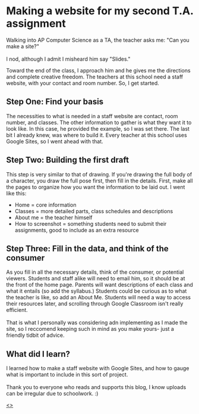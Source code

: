 # Making a website for my second T.A. assignment

Walking into AP Computer Science as a TA, the teacher asks me: "Can you make a site?" <br><br>
I nod, although I admit I misheard him say "Slides."

Toward the end of the class, I approach him and he gives me the directions and complete creative freedom. 
The teachers at this school need a staff website, with your contact and room number. 
So, I get started.

## Step One: Find your basis
The necessities to what is needed in a staff website are contact, room number, and classes. The other information to gather is what they want it to look like. 
In this case, he provided the example, so I was set there. The last bit I already knew, was where to build it. Every teacher at this school uses Google Sites, so I went ahead with that. 

## Step Two: Building the first draft
This step is very similar to that of drawing. If you're drawing the full body of a character, you draw the full pose first, then fill in the details.
First, make all the pages to organize how you want the information to be laid out. I went like this: 
- Home = core information
- Classes = more detailed parts, class schedules and descriptions
- About me = the teacher himself
- How to screenshot = something students need to submit their assignments, good to include as an extra resource

## Step Three: Fill in the data, and think of the consumer
As you fill in all the necessary details, think of the consumer, or potential viewers. Students and staff alike will need to email him, so it should be at the front of the home page. 
Parents will want descriptions of each class and what it entails (so add the syllabus.) Students could be curious as to what the teacher is like, so add an About Me. 
Students will need a way to access their resources later, and scrolling through Google Classroom isn't really efficient. <br><br>
That is what I personally was considering adn implementing as I made the site, so I reccomend keeping such in mind as you make yours- just a friendly tidbit of advice. 

## What did I learn?
I learned how to make a staff website with Google Sites, and how to gauge what is important to include in this sort of project. <br><br>
Thank you to everyone who reads and supports this blog, I know uploads can be irregular due to schoolwork. :)

[<>](https://sites.google.com/opusd.us/mr-sanchez/home)
